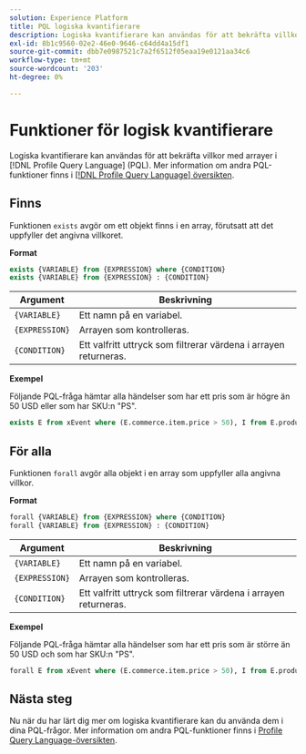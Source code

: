 ```yaml
---
solution: Experience Platform
title: PQL logiska kvantifierare
description: Logiska kvantifierare kan användas för att bekräfta villkor med arrayer i Profile Query Language (PQL).
exl-id: 8b1c9560-02e2-46e0-9646-c64dd4a15df1
source-git-commit: dbb7e0987521c7a2f6512f05eaa19e0121aa34c6
workflow-type: tm+mt
source-wordcount: '203'
ht-degree: 0%

---
```


# Funktioner för logisk kvantifierare

Logiska kvantifierare kan användas för att bekräfta villkor med arrayer i [!DNL Profile Query Language] (PQL). Mer information om andra PQL-funktioner finns i [[!DNL Profile Query Language] översikten](./overview.md).

## Finns

Funktionen `exists` avgör om ett objekt finns i en array, förutsatt att det uppfyller det angivna villkoret.

**Format**

```sql
exists {VARIABLE} from {EXPRESSION} where {CONDITION}
exists {VARIABLE} from {EXPRESSION} : {CONDITION}
```

| Argument | Beskrivning |
| ---------- | ----------- |
| `{VARIABLE}` | Ett namn på en variabel. |
| `{EXPRESSION}` | Arrayen som kontrolleras. |
| `{CONDITION}` | Ett valfritt uttryck som filtrerar värdena i arrayen returneras. |

**Exempel**

Följande PQL-fråga hämtar alla händelser som har ett pris som är högre än 50 USD eller som har SKU:n &quot;PS&quot;.

```sql
exists E from xEvent where (E.commerce.item.price > 50), I from E.productListItems where I.SKU = "PS"
```

## För alla

Funktionen `forall` avgör alla objekt i en array som uppfyller alla angivna villkor.

**Format**

```sql
forall {VARIABLE} from {EXPRESSION} where {CONDITION}
forall {VARIABLE} from {EXPRESSION} : {CONDITION}
```

| Argument | Beskrivning |
| ---------- | ----------- |
| `{VARIABLE}` | Ett namn på en variabel. |
| `{EXPRESSION}` | Arrayen som kontrolleras. |
| `{CONDITION}` | Ett valfritt uttryck som filtrerar värdena i arrayen returneras. |

**Exempel**

Följande PQL-fråga hämtar alla händelser som har ett pris som är större än 50 USD och som har SKU:n &quot;PS&quot;.

```sql
forall E from xEvent where (E.commerce.item.price > 50), I from E.productListItems where I.SKU = "PS"
```

## Nästa steg

Nu när du har lärt dig mer om logiska kvantifierare kan du använda dem i dina PQL-frågor. Mer information om andra PQL-funktioner finns i [Profile Query Language-översikten](./overview.md).
